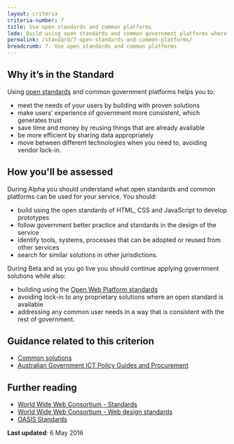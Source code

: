 ```yaml
---
layout: criteria
criteria-number: 7
title: Use open standards and common platforms
lede: Build using open standards and common government platforms where appropriate. 
permalink: /standard/7-open-standards-and-common-platforms/
breadcrumb: 7. Use open standards and common platforms
---
```

## Why it’s in the Standard
Using [open standards](https://en.wikipedia.org/wiki/Open_standard) and common government platforms helps you to: 

* meet the needs of your users by building with proven solutions
* make users’ experience of government more consistent, which generates trust
* save time and money by reusing things that are already available
* be more efficient by sharing data appropriately
* move between different technologies when you need to, avoiding vendor lock-in.

## How you'll be assessed
During Alpha you should understand what open standards and common platforms can be used for your service. You should:

* build using the open standards of HTML, CSS and JavaScript to develop prototypes
* follow government better practice and standards in the design of the service
* identify tools, systems, processes that can be adopted or reused from other services 
* search for similar solutions in other jurisdictions.

During Beta and as you go live you should continue applying government solutions while also:

* building using the [Open Web Platform standards](https://www.w3.org/standards/)
* avoiding lock-in to any proprietary solutions where an open standard is available
* addressing any common user needs in a way that is consistent with the rest of government.

## Guidance related to this criterion
* [Common solutions](/standard/common-solutions/)
* [Australian Government ICT Policy Guides and Procurement](http://finance.gov.au/policy-guides-procurement/)

## Further reading  
* [World Wide Web Consortium - Standards](https://www.w3.org/standards/)
* [World Wide Web Consortium - Web design standards](https://www.w3.org/standards/webdesign/)
* [OASIS Standards](https://www.oasis-open.org/standards)

**Last updated**: 6 May 2016
